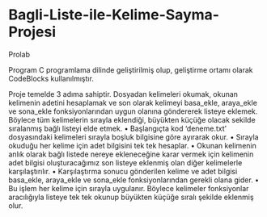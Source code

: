 # Bagli-Liste-ile-Kelime-Sayma-Projesi
Prolab

Program C programlama dilinde geliştirilmiş olup, 
geliştirme ortamı olarak CodeBlocks kullanılmıştır.

Proje temelde 3 adıma sahiptir. Dosyadan 
kelimeleri okumak, okunan kelimenin adetini 
hesaplamak ve son olarak kelimeyi basa_ekle, 
araya_ekle ve sona_ekle fonksiyonlarından uygun 
olanına göndererek listeye eklemek. Böylece tüm 
kelimelerin sırayla eklendiği, büyükten küçüğe 
olacak sekilde sıralanmış bağlı listeyi elde etmek.
• Başlangıçta kod ‘deneme.txt’ 
dosyasındaki kelimeleri sırayla boşluk 
bilgisine göre ayırarak okur.
• Sırayla okuduğu her kelime için adet 
bilgisini tek tek hesaplar.
• Okunan kelimenin anlık olarak bağlı 
listede nereye ekleneceğine karar 
vermek için kelimenin adet bilgisi 
oluşturacağımız son listeye eklenmiş 
olan diğer kelimelerle karşılaştırılır.
• Karşılaştırma sonucu gönderilen 
kelime ve adet bilgisi basa_ekle, 
araya_ekle ve sona_ekle
fonksiyonlarından gerekli olana gider.
• Bu işlem her kelime için sırayla 
uygulanır. Böylece kelimeler
fonksiyonlar aracılığıyla listeye tek tek 
okunup büyükten küçüğe sıralı şekilde 
eklenmiş olur.
